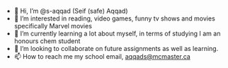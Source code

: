 - 👋 Hi, I’m @s-aqqad (Seif (safe) Aqqad)
- 👀 I’m interested in reading, video games, funny tv shows and movies specifically Marvel movies
- 🌱 I’m currently learning a lot about myself, in terms of studying I am an honours chem student
- 💞️ I’m looking to collaborate on future assignments as well as learning.
- 📫 How to reach me my school email, aqqads@mcmaster.ca

<!---
s-aqqad/s-aqqad is a ✨ special ✨ repository because its `README.md` (this file) appears on your GitHub profile.
You can click the Preview link to take a look at your changes.
--->
